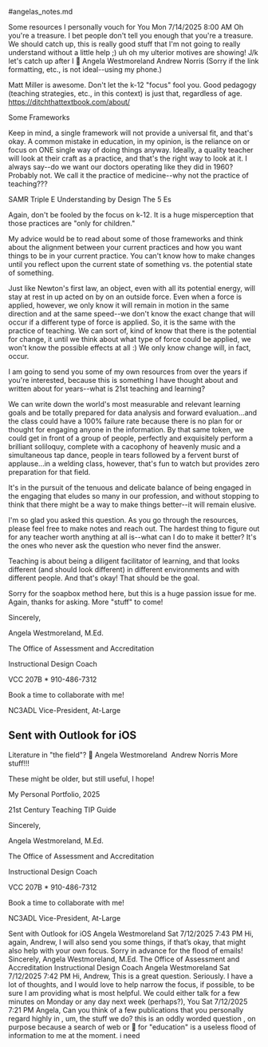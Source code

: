 #angelas_notes.md

Some resources I personally vouch for 
You
Mon 7/14/2025 8:00 AM
Oh you're a treasure. I bet people don't tell you enough that you're a treasure. We should catch up, this is really good stuff that I'm not going to really understand without a little help ;) uh oh my ulterior motives are showing! J/k let's catch up after I

Angela Westmoreland
​
Andrew Norris​
(Sorry if the link formatting, etc., is not ideal--using my phone.)

Matt Miller is awesome. Don't let the k-12 "focus" fool you. Good pedagogy (teaching strategies, etc., in this context) is just that, regardless of age. 
https://ditchthattextbook.com/about/

Some Frameworks

Keep in mind, a single framework will not provide a universal fit, and that's okay. A common mistake in education, in my opinion, is the reliance on or focus on ONE single way of doing things anyway. Ideally, a quality teacher will look at their craft as a practice, and that's the right way to look at it. I always say--do we want our doctors operating like they did in 1960? Probably not. We call it the practice of medicine--why not the practice of teaching???

SAMR
Triple E
Understanding by Design
The 5 Es

Again, don't be fooled by the focus on k-12. It is a huge misperception that those practices are "only for children." 

My advice would be to read about some of those frameworks and think about the alignment between your current practices and how you want things to be in your current practice. You can't know how to make changes until you reflect upon the current state of something vs. the potential state of something. 

Just like Newton's first law, an object, even with all its potential energy, will stay at rest in up acted on by on an outside force. Even when a force is applied, however, we only know it will remain in motion in the same direction and at the same speed--we don't know the exact change that will occur if a different type of force is applied. So, it is the same with the practice of teaching. We can sort of, kind of know that there is the potential for change,  it until we think about what type of force could be applied, we won't know the possible effects at all :) We only know change will, in fact, occur. 

I am going to send you some of my own resources from over the years if you're interested, because this is something I have thought about and written about for years--what is 21st teaching and learning?

We can write down the world's most measurable and relevant learning goals and be totally prepared for data analysis and forward evaluation...and the class could have a 100% failure rate because there is no plan for or thought for engaging anyone in the information. By that same token, we could get in front of a group of people, perfectly and exquisitely perform a brilliant soliloquy, complete with a cacophony of heavenly music and a simultaneous tap dance, people in tears followed by a fervent burst of applause...in a welding class, however, that's fun to watch but provides zero preparation for that field. 

It's in the pursuit of the tenuous and delicate balance of being engaged in the engaging that eludes so many in our profession, and without stopping to think that there might be a way to make things better--it will remain elusive. 

I'm so glad you asked this question. As you go through the resources, please feel free to make notes and reach out. The hardest thing to figure out for any teacher worth anything at all is--what can I do to make it better? It's the ones who never ask the question who never find the answer. 

Teaching is about being a diligent facilitator of learning, and that looks different (and should look different) in different environments and with different people. And that's okay! That should be the goal. 

Sorry for the soapbox method here, but this is a huge passion issue for me. Again, thanks for asking. More "stuff" to come!

Sincerely,

 

Angela Westmoreland, M.Ed.

The Office of Assessment and Accreditation

Instructional Design Coach

VCC 207B * 910-486-7312

Book a time to collaborate with me!

NC3ADL Vice-President, At-Large




Sent with Outlook for iOS
---
Literature in "the field"?

Angela Westmoreland
​
Andrew Norris​
More stuff!!!

These might be older, but still useful, I hope!

My Personal Portfolio, 2025

21st Century Teaching
TIP Guide

Sincerely,

 

Angela Westmoreland, M.Ed.

The Office of Assessment and Accreditation

Instructional Design Coach

VCC 207B * 910-486-7312

Book a time to collaborate with me!

NC3ADL Vice-President, At-Large




Sent with Outlook for iOS
Angela Westmoreland
Sat 7/12/2025 7:43 PM
Hi, again, Andrew, I will also send you some things, if that’s okay, that might also help with your own focus. Sorry in advance for the flood of emails! Sincerely, Angela Westmoreland, M.Ed. The Office of Assessment and Accreditation Instructional Design Coach
Angela Westmoreland
Sat 7/12/2025 7:42 PM
Hi, Andrew, This is a great question. Seriously. I have a lot of thoughts, and I would love to help narrow the focus, if possible, to be sure I am providing what is most helpful. We could either talk for a few minutes on Monday or any day next week (perhaps?),
You
Sat 7/12/2025 7:21 PM
Angela, Can you think of a few publications that you personally regard highly in , um, the stuff we do? this is an oddly worded question , on purpose because a search of web or 🤖 for "education" is a useless flood of information to me at the moment. i need
